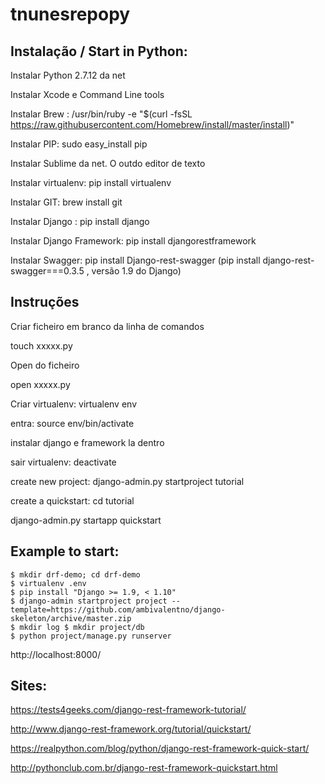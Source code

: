 # tnunesrepopy

## Instalação / Start in Python:

Instalar Python 2.7.12 da net

Instalar Xcode e Command Line tools

Instalar Brew : /usr/bin/ruby -e "$(curl -fsSL https://raw.githubusercontent.com/Homebrew/install/master/install)"

Instalar PIP: sudo easy_install pip

Instalar Sublime da net. O outdo editor de texto

Instalar virtualenv: pip install virtualenv

Instalar GIT: brew install git

Instalar Django : pip install django

Instalar Django Framework: pip install djangorestframework

Instalar Swagger: pip install Django-rest-swagger (pip install django-rest-swagger===0.3.5 , versão 1.9 do Django)

## Instruções
Criar ficheiro em branco da linha de comandos

touch xxxxx.py

Open do ficheiro

open xxxxx.py



Criar virtualenv: virtualenv env

entra: source env/bin/activate

instalar django e framework la dentro

sair virtualenv: deactivate

create new project: django-admin.py startproject tutorial

create a quickstart: cd tutorial

django-admin.py startapp quickstart



## Example to start: 
```
$ mkdir drf-demo; cd drf-demo 
$ virtualenv .env 
$ pip install "Django >= 1.9, < 1.10" 
$ django-admin startproject project --template=https://github.com/ambivalentno/django-skeleton/archive/master.zip 
$ mkdir log $ mkdir project/db
$ python project/manage.py runserver
```
http://localhost:8000/



## Sites:
https://tests4geeks.com/django-rest-framework-tutorial/

http://www.django-rest-framework.org/tutorial/quickstart/

https://realpython.com/blog/python/django-rest-framework-quick-start/

http://pythonclub.com.br/django-rest-framework-quickstart.html


